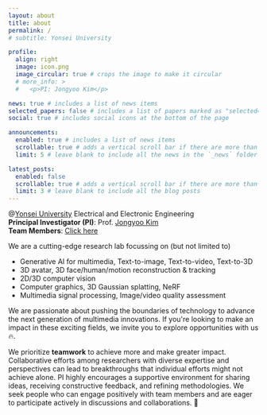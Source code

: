 ```yaml
---
layout: about
title: about
permalink: /
# subtitle: Yonsei University

profile:
  align: right
  image: icon.png
  image_circular: true # crops the image to make it circular
  # more_info: >
  #   <p>PI: Jongyoo Kim</p>

news: true # includes a list of news items
selected_papers: false # includes a list of papers marked as "selected={true}"
social: true # includes social icons at the bottom of the page

announcements:
  enabled: true # includes a list of news items
  scrollable: true # adds a vertical scroll bar if there are more than 3 news items
  limit: 5 # leave blank to include all the news in the `_news` folder

latest_posts:
  enabled: false
  scrollable: true # adds a vertical scroll bar if there are more than 3 new posts items
  limit: 3 # leave blank to include all the blog posts
---
```


<!-- ## Welcome to **Multimedia AI** Lab (`MMAI Lab`)<br> -->
@<a href='https://www.yonsei.ac.kr/'>Yonsei University</a> Electrical and Electronic Engineering
<br>
**Principal Investigator (PI)**: Prof. <a href='/cv/'>Jongyoo Kim</a><br>
**Team Members**: <a href='/members/'>Click here</a>


We are a cutting-edge research lab focussing on (but not limited to)
- Generative AI for multimedia, Text-to-image, Text-to-video, Text-to-3D
- 3D avatar, 3D face/human/motion reconstruction & tracking
- 2D/3D computer vision
- Computer graphics, 3D Gaussian splatting, NeRF
- Multimedia signal processing, Image/video quality assessment

We are passionate about pushing the boundaries of technology to advance the next generation of multimedia innovations. If you're looking to make an impact in these exciting fields, we invite you to explore opportunities with us 🔥.

We prioritize **teamwork** to achieve more and make greater impact. Collaborative efforts among researchers with diverse expertise and perspectives can lead to breakthroughs that individual efforts might not achieve alone. PI highly encourages a supportive environment for sharing ideas, receiving constructive feedback, and refining methodologies. We seek people who can engage positively with team members and are eager to participate actively in discussions and collaborations. 🤝

